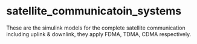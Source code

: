 # satellite_communicatoin_systems
These are the simulink models for the complete satellite communication including uplink &amp; downlink, they apply FDMA, TDMA, CDMA respectively.
